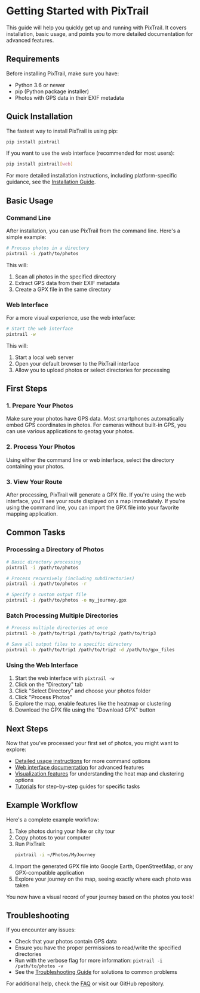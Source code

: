# Getting Started with PixTrail

This guide will help you quickly get up and running with PixTrail. It covers installation, basic usage, and points you to more detailed documentation for advanced features.

## Requirements

Before installing PixTrail, make sure you have:

- Python 3.6 or newer
- pip (Python package installer)
- Photos with GPS data in their EXIF metadata

## Quick Installation

The fastest way to install PixTrail is using pip:

```bash
pip install pixtrail
```

If you want to use the web interface (recommended for most users):

```bash
pip install pixtrail[web]
```

For more detailed installation instructions, including platform-specific guidance, see the [Installation Guide](installation.md).

## Basic Usage

### Command Line

After installation, you can use PixTrail from the command line. Here's a simple example:

```bash
# Process photos in a directory
pixtrail -i /path/to/photos
```

This will:
1. Scan all photos in the specified directory
2. Extract GPS data from their EXIF metadata
3. Create a GPX file in the same directory

### Web Interface

For a more visual experience, use the web interface:

```bash
# Start the web interface
pixtrail -w
```

This will:
1. Start a local web server
2. Open your default browser to the PixTrail interface
3. Allow you to upload photos or select directories for processing

## First Steps

### 1. Prepare Your Photos

Make sure your photos have GPS data. Most smartphones automatically embed GPS coordinates in photos. For cameras without built-in GPS, you can use various applications to geotag your photos.

### 2. Process Your Photos

Using either the command line or web interface, select the directory containing your photos.

### 3. View Your Route

After processing, PixTrail will generate a GPX file. If you're using the web interface, you'll see your route displayed on a map immediately. If you're using the command line, you can import the GPX file into your favorite mapping application.

## Common Tasks

### Processing a Directory of Photos

```bash
# Basic directory processing
pixtrail -i /path/to/photos

# Process recursively (including subdirectories)
pixtrail -i /path/to/photos -r

# Specify a custom output file
pixtrail -i /path/to/photos -o my_journey.gpx
```

### Batch Processing Multiple Directories

```bash
# Process multiple directories at once
pixtrail -b /path/to/trip1 /path/to/trip2 /path/to/trip3

# Save all output files to a specific directory
pixtrail -b /path/to/trip1 /path/to/trip2 -d /path/to/gpx_files
```

### Using the Web Interface

1. Start the web interface with `pixtrail -w`
2. Click on the "Directory" tab
3. Click "Select Directory" and choose your photos folder
4. Click "Process Photos"
5. Explore the map, enable features like the heatmap or clustering
6. Download the GPX file using the "Download GPX" button

## Next Steps

Now that you've processed your first set of photos, you might want to explore:

- [Detailed usage instructions](usage.md) for more command options
- [Web interface documentation](web-interface.md) for advanced features
- [Visualization features](visualization/index.md) for understanding the heat map and clustering options
- [Tutorials](tutorials/index.md) for step-by-step guides for specific tasks

## Example Workflow

Here's a complete example workflow:

1. Take photos during your hike or city tour
2. Copy photos to your computer
3. Run PixTrail:
   ```bash
   pixtrail -i ~/Photos/MyJourney
   ```
4. Import the generated GPX file into Google Earth, OpenStreetMap, or any GPX-compatible application
5. Explore your journey on the map, seeing exactly where each photo was taken

You now have a visual record of your journey based on the photos you took!

## Troubleshooting

If you encounter any issues:

- Check that your photos contain GPS data
- Ensure you have the proper permissions to read/write the specified directories
- Run with the verbose flag for more information: `pixtrail -i /path/to/photos -v`
- See the [Troubleshooting Guide](troubleshooting.md) for solutions to common problems

For additional help, check the [FAQ](faq.md) or visit our GitHub repository.
